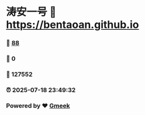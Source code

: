 # 涛安一号 :link: https://bentaoan.github.io 
### :page_facing_up: [88](https://bentaoan.github.io/tag.html) 
### :speech_balloon: 0 
### :hibiscus: 127552 
### :alarm_clock: 2025-07-18 23:49:32 
### Powered by :heart: [Gmeek](https://github.com/Meekdai/Gmeek)
